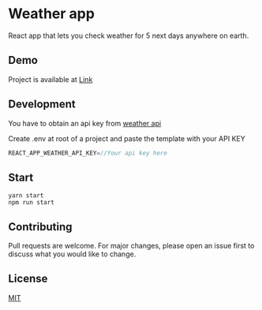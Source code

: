 # Weather app

React app that lets you check weather for 5 next days anywhere on earth.

## Demo

Project is available at [Link](https://weather-app-liart-three.vercel.app/)

## Development

You have to obtain an api key from [weather api](https://home.openweathermap.org/api_keys)

Create .env at root of a project and paste the template with your API KEY

```js
REACT_APP_WEATHER_API_KEY=//Your api key here
```

## Start

```node
yarn start
npm run start
```

## Contributing

Pull requests are welcome. For major changes, please open an issue first to discuss what you would like to change.

## License

[MIT](https://choosealicense.com/licenses/mit/)
